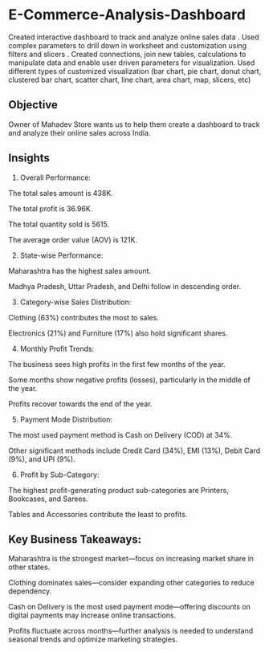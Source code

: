 # E-Commerce-Analysis-Dashboard
Created interactive dashboard to track and analyze online sales data .
Used complex parameters to drill down in worksheet and customization using filters and slicers .
Created connections, join new tables, calculations to manipulate data and enable user driven parameters for visualization.
Used different types of customized visualization (bar chart, pie chart, donut chart, clustered bar chart, scatter chart, line chart, area chart, map, slicers, etc) 
## Objective 
Owner of Mahadev Store wants us to help them create a dashboard to track and analyze their online sales across India.

## Insights 

 1. Overall Performance:

The total sales amount is 438K.

The total profit is 36.96K.

The total quantity sold is 5615.

The average order value (AOV) is 121K.



 2. State-wise Performance:

Maharashtra has the highest sales amount.

Madhya Pradesh, Uttar Pradesh, and Delhi follow in descending order.



3. Category-wise Sales Distribution:

Clothing (63%) contributes the most to sales.

Electronics (21%) and Furniture (17%) also hold significant shares.



 4. Monthly Profit Trends:

The business sees high profits in the first few months of the year.

Some months show negative profits (losses), particularly in the middle of the year.

Profits recover towards the end of the year.



5. Payment Mode Distribution:

The most used payment method is Cash on Delivery (COD) at 34%.

Other significant methods include Credit Card (34%), EMI (13%), Debit Card (9%), and UPI (9%).



 6. Profit by Sub-Category:

The highest profit-generating product sub-categories are Printers, Bookcases, and Sarees.

Tables and Accessories contribute the least to profits.



## Key Business Takeaways:

Maharashtra is the strongest market—focus on increasing market share in other states.

Clothing dominates sales—consider expanding other categories to reduce dependency.

Cash on Delivery is the most used payment mode—offering discounts on digital payments may increase online transactions.

Profits fluctuate across months—further analysis is needed to understand seasonal trends and optimize marketing strategies.


